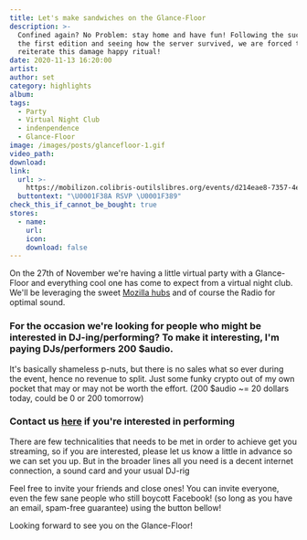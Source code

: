 ```yaml
---
title: Let's make sandwiches on the Glance-Floor
description: >-
  Confined again? No Problem: stay home and have fun! Following the success of
  the first edition and seeing how the server survived, we are forced to
  reiterate this damage happy ritual!
date: 2020-11-13 16:20:00
artist:
author: set
category: highlights
album:
tags:
  - Party
  - Virtual Night Club
  - indenpendence
  - Glance-Floor
image: /images/posts/glancefloor-1.gif
video_path:
download:
link:
  url: >-
    https://mobilizon.colibris-outilslibres.org/events/d214eae8-7357-4e36-a561-fcc09fa3fa2f
  buttontext: "\U0001F38A RSVP \U0001F389"
check_this_if_cannot_be_bought: true
stores:
  - name:
    url:
    icon:
    download: false
---
```


On the 27th of November we're having a little virtual party with a Glance-Floor and everything cool one has come to expect from a virtual night club. We'll be leveraging the sweet [Mozilla hubs](https://hubs.mozilla.com/) and of course the Radio for optimal sound.

### For the occasion we're looking for people who might be interested in DJ-ing/performing? To make it interesting, I'm paying DJs/performers 200 $audio.

It's basically shameless p-nuts, but there is no sales what so ever during the event, hence no revenue to split. Just some funky crypto out of my own pocket that may or may not be worth the effort. (200 $audio ~= 20 dollars today, could be 0 or 200 tomorrow)

### Contact us [here](mailto:info+glancefloor@basspistol.com) if you're interested in performing

There are few technicalities that needs to be met in order to achieve get you streaming, so if you are interested, please let us know a little in advance so we can set you up. But in the broader lines all you need is a decent internet connection, a sound card and your usual DJ-rig

Feel free to invite your friends and close ones\! You can invite everyone, even the few sane people who still boycott Facebook\! (so long as you have an email, spam-free guarantee) using the button bellow\!

Looking forward to see you on the Glance-Floor\!